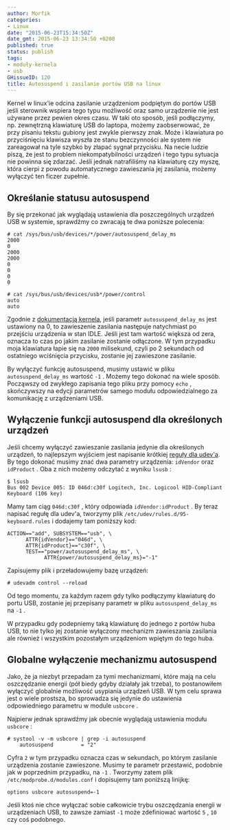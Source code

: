 ```yaml
---
author: Morfik
categories:
- Linux
date: "2015-06-23T15:34:50Z"
date_gmt: 2015-06-23 13:34:50 +0200
published: true
status: publish
tags:
- moduły-kernela
- usb
GHissueID: 120
title: Autosuspend i zasilanie portów USB na linux
---
```


Kernel w linux'ie odcina zasilanie urządzeniom podpiętym do portów USB jeśli sterownik wspiera tego
typu możliwość oraz samo urządzenie nie jest używane przez pewien okres czasu. W taki oto sposób,
jeśli podłączymy, np. zewnętrzną klawiaturę USB do laptopa, możemy zaobserwować, że przy pisaniu
tekstu gubiony jest zwykle pierwszy znak. Może i klawiatura po przyciśnięciu klawisza wyszła ze
stanu bezczynności ale system nie zareagował na tyle szybko by złapać sygnał przycisku. Na necie
ludzie piszą, że jest to problem niekompatybilności urządzeń i tego typu sytuacja nie powinna się
zdarzać. Jeśli jednak natrafiliśmy na klawiaturę czy myszę, która cierpi z powodu automatycznego
zawieszania jej zasilania, możemy wyłączyć ten ficzer zupełnie.

<!--more-->
## Określanie statusu autosuspend

By się przekonać jak wyglądają ustawienia dla poszczególnych urządzeń USB w systemie, sprawdźmy co
zwracają te dwa poniższe polecenia:

    # cat /sys/bus/usb/devices/*/power/autosuspend_delay_ms
    2000
    0
    2000
    2000
    0
    0
    0
    0

    # cat /sys/bus/usb/devices/usb*/power/control
    auto
    auto

Zgodnie z [dokumentacją kernela][1], jeśli parametr `autosuspend_delay_ms` jest ustawiony na 0, to
zawieszenie zasilania następuje natychmiast po przejściu urządzenia w stan IDLE. Jeśli jest tam
wartość większa od zera, oznacza to czas po jakim zasilanie zostanie odłączone. W tym przypadku
moja klawiatura łapie się na `2000` milisekund, czyli po 2 sekundach od ostatniego wciśnięcia
przycisku, zostanie jej zawieszone zasilanie.

By wyłączyć funkcję autosuspend, musimy ustawić w pliku `autosuspend_delay_ms` wartość `-1` . Możemy
tego dokonać na wiele sposób. Począwszy od zwykłego zapisania tego pliku przy pomocy `echo` ,
skończywszy na edycji parametrów samego modułu odpowiedzialnego za komunikację z urządzeniami USB.

## Wyłączenie funkcji autosuspend dla określonych urządzeń

Jeśli chcemy wyłączyć zawieszanie zasilania jedynie dla określonych urządzeń, to najlepszym wyjściem
jest napisanie krótkiej [reguły dla udev'a][2]. By tego dokonać musimy znać dwa parametry
urządzenia: `idVendor` oraz `idProduct` . Oba z nich możemy odczytać z wyniku `lsusb` :

    $ lsusb
    Bus 002 Device 005: ID 046d:c30f Logitech, Inc. Logicool HID-Compliant Keyboard (106 key)

Mamy tam ciąg `046d:c30f` , który odpowiada `idVendor:idProduct` . By teraz napisać regułę dla
udev'a, tworzymy plik `/etc/udev/rules.d/95-keyboard.rules` i dodajemy tam poniższy kod:

    ACTION=="add", SUBSYSTEM=="usb", \
          ATTR{idVendor}=="046d", \
          ATTR{idProduct}=="c30f", \
          TEST=="power/autosuspend_delay_ms", \
                ATTR{power/autosuspend_delay_ms}="-1"

Zapisujemy plik i przeładowujemy bazę urządzeń:

    # udevadm control --reload

Od tego momentu, za każdym razem gdy tylko podłączymy klawiaturę do portu USB, zostanie jej
przepisany parametr w pliku `autosuspend_delay_ms` na `-1` .

W przypadku gdy podepniemy taką klawiaturę do jednego z portów huba USB, to nie tylko jej zostanie
wyłączony mechanizm zawieszania zasilania ale również i wszystkim pozostałym urządzeniom wpiętym do
tego huba.

## Globalne wyłączenie mechanizmu autosuspend

Jako, że ja niezbyt przepadam za tymi mechanizmami, które mają na celu oszczędzanie energii (pół
biedy gdyby działały jak trzeba), to postanowiłem wyłączyć globalnie możliwość usypiania urządzeń
USB. W tym celu sprawa jest o wiele prostsza, bo sprowadza się jedynie do ustawienia odpowiedniego
parametru w module `usbcore` .

Najpierw jednak sprawdźmy jak obecnie wyglądają ustawienia modułu `usbcore` :

    # systool -v -m usbcore | grep -i autosuspend
        autosuspend         = "2"

Cyfra `2` w tym przypadku oznacza czas w sekundach, po którym zasilanie urządzenia zostanie
zawieszone. Musimy te parametr przestawić, podobnie jak w poprzednim przypadku, na `-1` . Tworzymy
zatem plik `/etc/modprobe.d/modules.conf` i dopisujemy tam poniższą linijkę:

    options usbcore autosuspend=-1

Jeśli ktoś nie chce wyłączać sobie całkowicie trybu oszczędzania energii w urządzeniach USB, to
zawsze zamiast `-1` może zdefiniować wartość `5` , `10` czy coś podobnego.


[1]: https://www.kernel.org/doc/Documentation/usb/power-management.txt
[2]: /post/udev-czyli-jak-pisac-reguly-dla-urzadzen/
